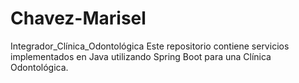 # Chavez-Marisel
Integrador_Clínica_Odontológica 
Este repositorio contiene servicios implementados en Java utilizando Spring Boot para una Clínica Odontológica.











